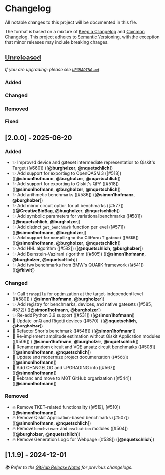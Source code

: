 # Changelog

All notable changes to this project will be documented in this file.

The format is based on a mixture of [Keep a Changelog](https://keepachangelog.com/en/1.1.0/) and [Common Changelog](https://common-changelog.org).
This project adheres to [Semantic Versioning](https://semver.org/spec/v2.0.0.html), with the exception that minor releases may include breaking changes.

## [Unreleased]

_If you are upgrading: please see [`UPGRADING.md`](UPGRADING.md#unreleased)._

### Added

### Changed

### Removed

### Fixed

## [2.0.0] - 2025-06-20

### Added

- ✨ Improved device and gateset intermediate representation to Qiskit's Target ([#560]) ([**@burgholzer**, **@nquetschlich**])
- ✨ Add support for exporting to OpenQASM 3 ([#518]) ([**@simon1hofmann**, **@burgholzer**, **@nquetschlich**])
- ✨ Add support for exporting to Qiskit's QPY ([#518]) ([**@simon1hofmann**, **@burgholzer**, **@nquetschlich**])
- ✨ Add arithmetic benchmarks ([#586]) ([**@simon1hofmann**, **@burgholzer**])
- ✨ Add mirror circuit option for all benchmarks ([#577]) ([**@CreativeBinBag**, **@burgholzer**, **@nquetschlich**])
- ✨ Add symbolic parameters for variational benchmarks ([#581]) ([**@nquetschlich**, **@burgholzer**])
- ✨ Add distinct `get_benchmark` function per level ([#571]) ([**@simon1hofmann**, **@burgholzer**])
- ✨ Add support for compiling to the Clifford+T gateset ([#555]) ([**@simon1hofmann**, **@burgholzer**, **@nquetschlich**])
- ✨ Add HHL algorithm ([#582]) ([**@nquetschlich**, **@burgholzer**])
- ✨ Add Bernstein-Vazirani algorithm ([#505]) ([**@simon1hofmann**, **@burgholzer**, **@nquetschlich**])
- ✨ Add two benchmarks from BMW's QUARK framework ([#541]) ([**@fkiwit**])

### Changed

- ✨ Call `transpile` for optimization at the target-independent level ([#580]) ([**@simon1hofmann**, **@burgholzer**])
- ✨ Add registry for benchmarks, devices, and native gatesets ([#585, #572]) ([**@simon1hofmann**, **@burgholzer**])
- ✨ Re-add Python 3.9 support ([#531]) ([**@simon1hofmann**])
- 🎨 Update IonQ and Rigetti devices ([#570]) ([**@nquetschlich**, **@burgholzer**])
- 🎨 Refactor Shor's benchmark ([#548]) ([**@simon1hofmann**])
- 🎨 Re-implement amplitude estimation without Qiskit Application modules ([#506]) ([**@simon1hofmann**, **@burgholzer**, **@nquetschlich**])
- 🎨 Rename random circuit and VQE ansatz circuit benchmarks ([#508]) ([**@simon1hofmann**, **@nquetschlich**])
- 📝 Update and modernize project documentation ([#566]) ([**@simon1hofmann**])
- 📝 Add CHANGELOG and UPGRADING info ([#567]) ([**@simon1hofmann**])
- 🚚 Rebrand and move to MQT GitHub organization ([#544]) ([**@simon1hofmann**])

### Removed

- 🔥 Remove TKET-related functionality ([#519], [#510]) ([**@simon1hofmann**])
- 🔥 Remove Qiskit Application-based benchmarks ([#507]) ([**@simon1hofmann**, **@nquetschlich**])
- 🔥 Remove `benchviewer` and `evaluation` modules ([#504]) ([**@burgholzer**, **@nquetschlich**])
- 🔥 Remove Generation Logic for Webpage ([#538]) ([**@nquetschlich**])


## [1.1.9] - 2024-12-01

_📚 Refer to the [GitHub Release Notes](https://github.com/munich-quantum-toolkit/bench/releases) for previous changelogs._

[unreleased]: https://github.com/munich-quantum-toolkit/core/compare/v1.1.9...HEAD
